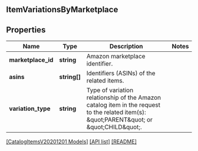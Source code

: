 ## ItemVariationsByMarketplace

## Properties

Name | Type | Description | Notes
------------ | ------------- | ------------- | -------------
**marketplace_id** | **string** | Amazon marketplace identifier. |
**asins** | **string[]** | Identifiers (ASINs) of the related items. |
**variation_type** | **string** | Type of variation relationship of the Amazon catalog item in the request to the related item(s): \&quot;PARENT\&quot; or \&quot;CHILD\&quot;. |

[[CatalogItemsV20201201 Models]](../) [[API list]](../../Api) [[README]](../../../README.md)
